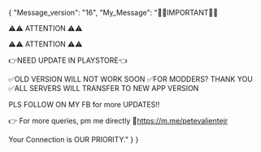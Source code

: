 { "Message_version": "16", "My_Message": "📌📌IMPORTANT📌📌

⚠️⚠️ ATTENTION ⚠️⚠️

⚠️⚠️ ATTENTION ⚠️⚠️

👉NEED UPDATE IN PLAYSTORE👈

✅OLD VERSION WILL NOT WORK SOON ✅FOR MODDERS? THANK YOU ✅ALL SERVERS WILL TRANSFER TO NEW APP VERSION

PLS FOLLOW ON MY FB for more UPDATES!!

👉 For more queries, pm me directly 🔗https://m.me/petevalientejr

Your Connection is OUR PRIORITY." } }
